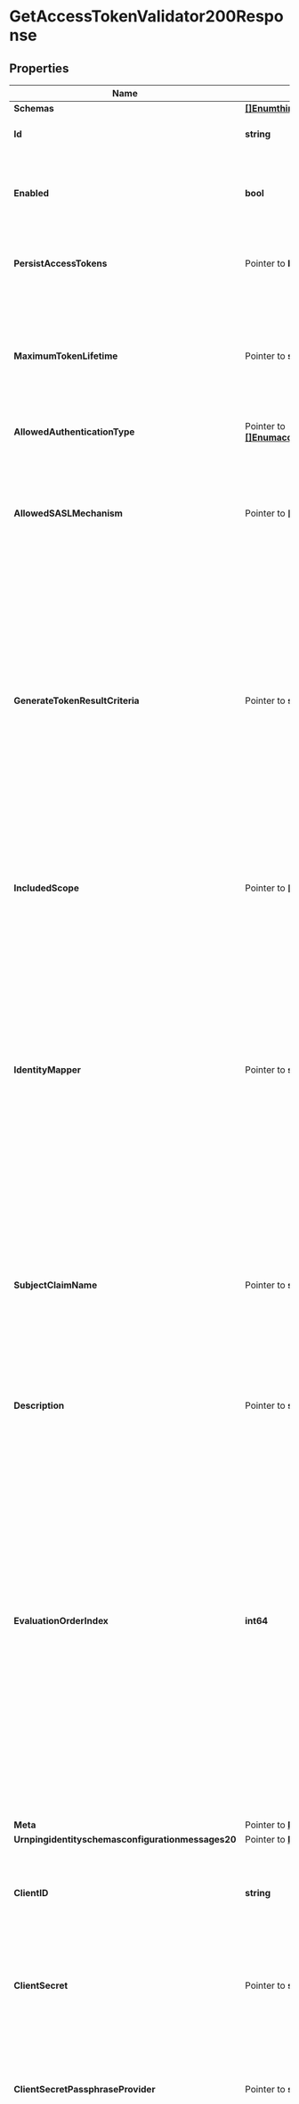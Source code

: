# GetAccessTokenValidator200Response

## Properties

Name | Type | Description | Notes
------------ | ------------- | ------------- | -------------
**Schemas** | [**[]EnumthirdPartyAccessTokenValidatorSchemaUrn**](EnumthirdPartyAccessTokenValidatorSchemaUrn.md) |  | 
**Id** | **string** | Name of the Access Token Validator | 
**Enabled** | **bool** | Indicates whether this Access Token Validator is enabled for use in Directory Server. | 
**PersistAccessTokens** | Pointer to **bool** | Indicates whether access tokens should be persisted in user entries. | [optional] 
**MaximumTokenLifetime** | Pointer to **string** | Specifies the maximum length of time that a generated token should be considered valid. If this is not specified, then generated access tokens will not expire. | [optional] 
**AllowedAuthenticationType** | Pointer to [**[]EnumaccessTokenValidatorAllowedAuthenticationTypeProp**](EnumaccessTokenValidatorAllowedAuthenticationTypeProp.md) |  | [optional] 
**AllowedSASLMechanism** | Pointer to **[]string** | Specifies the names of the SASL mechanisms for which access tokens may be generated, and for which generated access tokens will be accepted. | [optional] 
**GenerateTokenResultCriteria** | Pointer to **string** | A reference to a request criteria object that may be used to identify the types of bind operations for which access tokens may be generated. If no criteria is specified, then access tokens may be generated for any bind operations that satisfy the other requirements configured in this validator. | [optional] 
**IncludedScope** | Pointer to **[]string** | Specifies the names of any scopes that should be granted to a client that authenticates with a bind access token. By default, no scopes will be granted. | [optional] 
**IdentityMapper** | Pointer to **string** | Specifies the name of the Identity Mapper that should be used for associating user entries with Bearer token subject names. The claim name from which to obtain the subject (i.e. the currently logged-in user) may be configured using the subject-claim-name property. | [optional] 
**SubjectClaimName** | Pointer to **string** | The name of the token claim that contains the subject, i.e. the logged-in user in an access token. This property goes hand-in-hand with the identity-mapper property and tells the Identity Mapper which field to use to look up the user entry on the server. | [optional] 
**Description** | Pointer to **string** | A description for this Access Token Validator | [optional] 
**EvaluationOrderIndex** | **int64** | When multiple Access Token Validators are defined for a single Directory Server, this property determines the evaluation order for determining the correct validator class for an access token received by the Directory Server. Values of this property must be unique among all Access Token Validators defined within Directory Server but not necessarily contiguous. Access Token Validators with a smaller value will be evaluated first to determine if they are able to validate the access token. | 
**Meta** | Pointer to [**MetaMeta**](MetaMeta.md) |  | [optional] 
**Urnpingidentityschemasconfigurationmessages20** | Pointer to [**MetaUrnPingidentitySchemasConfigurationMessages20**](MetaUrnPingidentitySchemasConfigurationMessages20.md) |  | [optional] 
**ClientID** | **string** | The client identifier to use when authenticating to the PingFederate authorization server. | 
**ClientSecret** | Pointer to **string** | The client secret to use when authenticating to the PingFederate authorization server. | [optional] 
**ClientSecretPassphraseProvider** | Pointer to **string** | The passphrase provider for obtaining the client secret to use when authenticating to the PingFederate authorization server. | [optional] 
**IncludeAudParameter** | Pointer to **bool** | Whether to include the incoming request URL as the \&quot;aud\&quot; parameter when calling the PingFederate introspection endpoint. This property is ignored if the access-token-manager-id property is set. | [optional] 
**AccessTokenManagerID** | Pointer to **string** | The Access Token Manager instance ID to specify when calling the PingFederate introspection endpoint. If this property is set the include-aud-parameter property is ignored. | [optional] 
**EndpointCacheRefresh** | Pointer to **string** | How often the Access Token Validator should refresh its stored value of the PingFederate server&#39;s token introspection endpoint. | [optional] 
**AuthorizationServer** | Pointer to **string** | Specifies the external server that will be used to aid in validating access tokens. In most cases this will be the Authorization Server that minted the token. | [optional] 
**AllowedSigningAlgorithm** | [**[]EnumaccessTokenValidatorAllowedSigningAlgorithmProp**](EnumaccessTokenValidatorAllowedSigningAlgorithmProp.md) |  | 
**SigningCertificate** | Pointer to **[]string** | Specifies the locally stored certificates that may be used to validate the signature of an incoming JWT access token. If this property is specified, the JWT Access Token Validator will not use a JWKS endpoint to retrieve public keys. | [optional] 
**JwksEndpointPath** | Pointer to **string** | The relative path to JWKS endpoint from which to retrieve one or more public signing keys that may be used to validate the signature of an incoming JWT access token. This path is relative to the base_url property defined for the validator&#39;s external authorization server. If jwks-endpoint-path is specified, the JWT Access Token Validator will not consult locally stored certificates for validating token signatures. | [optional] 
**EncryptionKeyPair** | Pointer to **string** | The public-private key pair that is used to encrypt the JWT payload. If specified, the JWT Access Token Validator will use the private key to decrypt the JWT payload, and the public key must be exported to the Authorization Server that is issuing access tokens. | [optional] 
**AllowedKeyEncryptionAlgorithm** | [**[]EnumaccessTokenValidatorAllowedKeyEncryptionAlgorithmProp**](EnumaccessTokenValidatorAllowedKeyEncryptionAlgorithmProp.md) |  | 
**AllowedContentEncryptionAlgorithm** | [**[]EnumaccessTokenValidatorAllowedContentEncryptionAlgorithmProp**](EnumaccessTokenValidatorAllowedContentEncryptionAlgorithmProp.md) |  | 
**ClockSkewGracePeriod** | Pointer to **string** | Specifies the amount of clock skew that is tolerated by the JWT Access Token Validator when evaluating whether a token is within its valid time interval. The duration specified by this parameter will be subtracted from the token&#39;s not-before (nbf) time and added to the token&#39;s expiration (exp) time, if present, to allow for any time difference between the local server&#39;s clock and the token issuer&#39;s clock. | [optional] 
**ClientIDClaimName** | Pointer to **string** | The name of the token claim that contains the OAuth2 client ID. | [optional] 
**ScopeClaimName** | Pointer to **string** | The name of the token claim that contains the scopes granted by the token. | [optional] 
**ExtensionClass** | **string** | The fully-qualified name of the Java class providing the logic for the Third Party Access Token Validator. | 
**ExtensionArgument** | Pointer to **[]string** | The set of arguments used to customize the behavior for the Third Party Access Token Validator. Each configuration property should be given in the form &#39;name&#x3D;value&#39;. | [optional] 

## Methods

### NewGetAccessTokenValidator200Response

`func NewGetAccessTokenValidator200Response(schemas []EnumthirdPartyAccessTokenValidatorSchemaUrn, id string, enabled bool, evaluationOrderIndex int64, clientID string, allowedSigningAlgorithm []EnumaccessTokenValidatorAllowedSigningAlgorithmProp, allowedKeyEncryptionAlgorithm []EnumaccessTokenValidatorAllowedKeyEncryptionAlgorithmProp, allowedContentEncryptionAlgorithm []EnumaccessTokenValidatorAllowedContentEncryptionAlgorithmProp, extensionClass string, ) *GetAccessTokenValidator200Response`

NewGetAccessTokenValidator200Response instantiates a new GetAccessTokenValidator200Response object
This constructor will assign default values to properties that have it defined,
and makes sure properties required by API are set, but the set of arguments
will change when the set of required properties is changed

### NewGetAccessTokenValidator200ResponseWithDefaults

`func NewGetAccessTokenValidator200ResponseWithDefaults() *GetAccessTokenValidator200Response`

NewGetAccessTokenValidator200ResponseWithDefaults instantiates a new GetAccessTokenValidator200Response object
This constructor will only assign default values to properties that have it defined,
but it doesn't guarantee that properties required by API are set

### GetSchemas

`func (o *GetAccessTokenValidator200Response) GetSchemas() []EnumthirdPartyAccessTokenValidatorSchemaUrn`

GetSchemas returns the Schemas field if non-nil, zero value otherwise.

### GetSchemasOk

`func (o *GetAccessTokenValidator200Response) GetSchemasOk() (*[]EnumthirdPartyAccessTokenValidatorSchemaUrn, bool)`

GetSchemasOk returns a tuple with the Schemas field if it's non-nil, zero value otherwise
and a boolean to check if the value has been set.

### SetSchemas

`func (o *GetAccessTokenValidator200Response) SetSchemas(v []EnumthirdPartyAccessTokenValidatorSchemaUrn)`

SetSchemas sets Schemas field to given value.


### GetId

`func (o *GetAccessTokenValidator200Response) GetId() string`

GetId returns the Id field if non-nil, zero value otherwise.

### GetIdOk

`func (o *GetAccessTokenValidator200Response) GetIdOk() (*string, bool)`

GetIdOk returns a tuple with the Id field if it's non-nil, zero value otherwise
and a boolean to check if the value has been set.

### SetId

`func (o *GetAccessTokenValidator200Response) SetId(v string)`

SetId sets Id field to given value.


### GetEnabled

`func (o *GetAccessTokenValidator200Response) GetEnabled() bool`

GetEnabled returns the Enabled field if non-nil, zero value otherwise.

### GetEnabledOk

`func (o *GetAccessTokenValidator200Response) GetEnabledOk() (*bool, bool)`

GetEnabledOk returns a tuple with the Enabled field if it's non-nil, zero value otherwise
and a boolean to check if the value has been set.

### SetEnabled

`func (o *GetAccessTokenValidator200Response) SetEnabled(v bool)`

SetEnabled sets Enabled field to given value.


### GetPersistAccessTokens

`func (o *GetAccessTokenValidator200Response) GetPersistAccessTokens() bool`

GetPersistAccessTokens returns the PersistAccessTokens field if non-nil, zero value otherwise.

### GetPersistAccessTokensOk

`func (o *GetAccessTokenValidator200Response) GetPersistAccessTokensOk() (*bool, bool)`

GetPersistAccessTokensOk returns a tuple with the PersistAccessTokens field if it's non-nil, zero value otherwise
and a boolean to check if the value has been set.

### SetPersistAccessTokens

`func (o *GetAccessTokenValidator200Response) SetPersistAccessTokens(v bool)`

SetPersistAccessTokens sets PersistAccessTokens field to given value.

### HasPersistAccessTokens

`func (o *GetAccessTokenValidator200Response) HasPersistAccessTokens() bool`

HasPersistAccessTokens returns a boolean if a field has been set.

### GetMaximumTokenLifetime

`func (o *GetAccessTokenValidator200Response) GetMaximumTokenLifetime() string`

GetMaximumTokenLifetime returns the MaximumTokenLifetime field if non-nil, zero value otherwise.

### GetMaximumTokenLifetimeOk

`func (o *GetAccessTokenValidator200Response) GetMaximumTokenLifetimeOk() (*string, bool)`

GetMaximumTokenLifetimeOk returns a tuple with the MaximumTokenLifetime field if it's non-nil, zero value otherwise
and a boolean to check if the value has been set.

### SetMaximumTokenLifetime

`func (o *GetAccessTokenValidator200Response) SetMaximumTokenLifetime(v string)`

SetMaximumTokenLifetime sets MaximumTokenLifetime field to given value.

### HasMaximumTokenLifetime

`func (o *GetAccessTokenValidator200Response) HasMaximumTokenLifetime() bool`

HasMaximumTokenLifetime returns a boolean if a field has been set.

### GetAllowedAuthenticationType

`func (o *GetAccessTokenValidator200Response) GetAllowedAuthenticationType() []EnumaccessTokenValidatorAllowedAuthenticationTypeProp`

GetAllowedAuthenticationType returns the AllowedAuthenticationType field if non-nil, zero value otherwise.

### GetAllowedAuthenticationTypeOk

`func (o *GetAccessTokenValidator200Response) GetAllowedAuthenticationTypeOk() (*[]EnumaccessTokenValidatorAllowedAuthenticationTypeProp, bool)`

GetAllowedAuthenticationTypeOk returns a tuple with the AllowedAuthenticationType field if it's non-nil, zero value otherwise
and a boolean to check if the value has been set.

### SetAllowedAuthenticationType

`func (o *GetAccessTokenValidator200Response) SetAllowedAuthenticationType(v []EnumaccessTokenValidatorAllowedAuthenticationTypeProp)`

SetAllowedAuthenticationType sets AllowedAuthenticationType field to given value.

### HasAllowedAuthenticationType

`func (o *GetAccessTokenValidator200Response) HasAllowedAuthenticationType() bool`

HasAllowedAuthenticationType returns a boolean if a field has been set.

### GetAllowedSASLMechanism

`func (o *GetAccessTokenValidator200Response) GetAllowedSASLMechanism() []string`

GetAllowedSASLMechanism returns the AllowedSASLMechanism field if non-nil, zero value otherwise.

### GetAllowedSASLMechanismOk

`func (o *GetAccessTokenValidator200Response) GetAllowedSASLMechanismOk() (*[]string, bool)`

GetAllowedSASLMechanismOk returns a tuple with the AllowedSASLMechanism field if it's non-nil, zero value otherwise
and a boolean to check if the value has been set.

### SetAllowedSASLMechanism

`func (o *GetAccessTokenValidator200Response) SetAllowedSASLMechanism(v []string)`

SetAllowedSASLMechanism sets AllowedSASLMechanism field to given value.

### HasAllowedSASLMechanism

`func (o *GetAccessTokenValidator200Response) HasAllowedSASLMechanism() bool`

HasAllowedSASLMechanism returns a boolean if a field has been set.

### GetGenerateTokenResultCriteria

`func (o *GetAccessTokenValidator200Response) GetGenerateTokenResultCriteria() string`

GetGenerateTokenResultCriteria returns the GenerateTokenResultCriteria field if non-nil, zero value otherwise.

### GetGenerateTokenResultCriteriaOk

`func (o *GetAccessTokenValidator200Response) GetGenerateTokenResultCriteriaOk() (*string, bool)`

GetGenerateTokenResultCriteriaOk returns a tuple with the GenerateTokenResultCriteria field if it's non-nil, zero value otherwise
and a boolean to check if the value has been set.

### SetGenerateTokenResultCriteria

`func (o *GetAccessTokenValidator200Response) SetGenerateTokenResultCriteria(v string)`

SetGenerateTokenResultCriteria sets GenerateTokenResultCriteria field to given value.

### HasGenerateTokenResultCriteria

`func (o *GetAccessTokenValidator200Response) HasGenerateTokenResultCriteria() bool`

HasGenerateTokenResultCriteria returns a boolean if a field has been set.

### GetIncludedScope

`func (o *GetAccessTokenValidator200Response) GetIncludedScope() []string`

GetIncludedScope returns the IncludedScope field if non-nil, zero value otherwise.

### GetIncludedScopeOk

`func (o *GetAccessTokenValidator200Response) GetIncludedScopeOk() (*[]string, bool)`

GetIncludedScopeOk returns a tuple with the IncludedScope field if it's non-nil, zero value otherwise
and a boolean to check if the value has been set.

### SetIncludedScope

`func (o *GetAccessTokenValidator200Response) SetIncludedScope(v []string)`

SetIncludedScope sets IncludedScope field to given value.

### HasIncludedScope

`func (o *GetAccessTokenValidator200Response) HasIncludedScope() bool`

HasIncludedScope returns a boolean if a field has been set.

### GetIdentityMapper

`func (o *GetAccessTokenValidator200Response) GetIdentityMapper() string`

GetIdentityMapper returns the IdentityMapper field if non-nil, zero value otherwise.

### GetIdentityMapperOk

`func (o *GetAccessTokenValidator200Response) GetIdentityMapperOk() (*string, bool)`

GetIdentityMapperOk returns a tuple with the IdentityMapper field if it's non-nil, zero value otherwise
and a boolean to check if the value has been set.

### SetIdentityMapper

`func (o *GetAccessTokenValidator200Response) SetIdentityMapper(v string)`

SetIdentityMapper sets IdentityMapper field to given value.

### HasIdentityMapper

`func (o *GetAccessTokenValidator200Response) HasIdentityMapper() bool`

HasIdentityMapper returns a boolean if a field has been set.

### GetSubjectClaimName

`func (o *GetAccessTokenValidator200Response) GetSubjectClaimName() string`

GetSubjectClaimName returns the SubjectClaimName field if non-nil, zero value otherwise.

### GetSubjectClaimNameOk

`func (o *GetAccessTokenValidator200Response) GetSubjectClaimNameOk() (*string, bool)`

GetSubjectClaimNameOk returns a tuple with the SubjectClaimName field if it's non-nil, zero value otherwise
and a boolean to check if the value has been set.

### SetSubjectClaimName

`func (o *GetAccessTokenValidator200Response) SetSubjectClaimName(v string)`

SetSubjectClaimName sets SubjectClaimName field to given value.

### HasSubjectClaimName

`func (o *GetAccessTokenValidator200Response) HasSubjectClaimName() bool`

HasSubjectClaimName returns a boolean if a field has been set.

### GetDescription

`func (o *GetAccessTokenValidator200Response) GetDescription() string`

GetDescription returns the Description field if non-nil, zero value otherwise.

### GetDescriptionOk

`func (o *GetAccessTokenValidator200Response) GetDescriptionOk() (*string, bool)`

GetDescriptionOk returns a tuple with the Description field if it's non-nil, zero value otherwise
and a boolean to check if the value has been set.

### SetDescription

`func (o *GetAccessTokenValidator200Response) SetDescription(v string)`

SetDescription sets Description field to given value.

### HasDescription

`func (o *GetAccessTokenValidator200Response) HasDescription() bool`

HasDescription returns a boolean if a field has been set.

### GetEvaluationOrderIndex

`func (o *GetAccessTokenValidator200Response) GetEvaluationOrderIndex() int64`

GetEvaluationOrderIndex returns the EvaluationOrderIndex field if non-nil, zero value otherwise.

### GetEvaluationOrderIndexOk

`func (o *GetAccessTokenValidator200Response) GetEvaluationOrderIndexOk() (*int64, bool)`

GetEvaluationOrderIndexOk returns a tuple with the EvaluationOrderIndex field if it's non-nil, zero value otherwise
and a boolean to check if the value has been set.

### SetEvaluationOrderIndex

`func (o *GetAccessTokenValidator200Response) SetEvaluationOrderIndex(v int64)`

SetEvaluationOrderIndex sets EvaluationOrderIndex field to given value.


### GetMeta

`func (o *GetAccessTokenValidator200Response) GetMeta() MetaMeta`

GetMeta returns the Meta field if non-nil, zero value otherwise.

### GetMetaOk

`func (o *GetAccessTokenValidator200Response) GetMetaOk() (*MetaMeta, bool)`

GetMetaOk returns a tuple with the Meta field if it's non-nil, zero value otherwise
and a boolean to check if the value has been set.

### SetMeta

`func (o *GetAccessTokenValidator200Response) SetMeta(v MetaMeta)`

SetMeta sets Meta field to given value.

### HasMeta

`func (o *GetAccessTokenValidator200Response) HasMeta() bool`

HasMeta returns a boolean if a field has been set.

### GetUrnpingidentityschemasconfigurationmessages20

`func (o *GetAccessTokenValidator200Response) GetUrnpingidentityschemasconfigurationmessages20() MetaUrnPingidentitySchemasConfigurationMessages20`

GetUrnpingidentityschemasconfigurationmessages20 returns the Urnpingidentityschemasconfigurationmessages20 field if non-nil, zero value otherwise.

### GetUrnpingidentityschemasconfigurationmessages20Ok

`func (o *GetAccessTokenValidator200Response) GetUrnpingidentityschemasconfigurationmessages20Ok() (*MetaUrnPingidentitySchemasConfigurationMessages20, bool)`

GetUrnpingidentityschemasconfigurationmessages20Ok returns a tuple with the Urnpingidentityschemasconfigurationmessages20 field if it's non-nil, zero value otherwise
and a boolean to check if the value has been set.

### SetUrnpingidentityschemasconfigurationmessages20

`func (o *GetAccessTokenValidator200Response) SetUrnpingidentityschemasconfigurationmessages20(v MetaUrnPingidentitySchemasConfigurationMessages20)`

SetUrnpingidentityschemasconfigurationmessages20 sets Urnpingidentityschemasconfigurationmessages20 field to given value.

### HasUrnpingidentityschemasconfigurationmessages20

`func (o *GetAccessTokenValidator200Response) HasUrnpingidentityschemasconfigurationmessages20() bool`

HasUrnpingidentityschemasconfigurationmessages20 returns a boolean if a field has been set.

### GetClientID

`func (o *GetAccessTokenValidator200Response) GetClientID() string`

GetClientID returns the ClientID field if non-nil, zero value otherwise.

### GetClientIDOk

`func (o *GetAccessTokenValidator200Response) GetClientIDOk() (*string, bool)`

GetClientIDOk returns a tuple with the ClientID field if it's non-nil, zero value otherwise
and a boolean to check if the value has been set.

### SetClientID

`func (o *GetAccessTokenValidator200Response) SetClientID(v string)`

SetClientID sets ClientID field to given value.


### GetClientSecret

`func (o *GetAccessTokenValidator200Response) GetClientSecret() string`

GetClientSecret returns the ClientSecret field if non-nil, zero value otherwise.

### GetClientSecretOk

`func (o *GetAccessTokenValidator200Response) GetClientSecretOk() (*string, bool)`

GetClientSecretOk returns a tuple with the ClientSecret field if it's non-nil, zero value otherwise
and a boolean to check if the value has been set.

### SetClientSecret

`func (o *GetAccessTokenValidator200Response) SetClientSecret(v string)`

SetClientSecret sets ClientSecret field to given value.

### HasClientSecret

`func (o *GetAccessTokenValidator200Response) HasClientSecret() bool`

HasClientSecret returns a boolean if a field has been set.

### GetClientSecretPassphraseProvider

`func (o *GetAccessTokenValidator200Response) GetClientSecretPassphraseProvider() string`

GetClientSecretPassphraseProvider returns the ClientSecretPassphraseProvider field if non-nil, zero value otherwise.

### GetClientSecretPassphraseProviderOk

`func (o *GetAccessTokenValidator200Response) GetClientSecretPassphraseProviderOk() (*string, bool)`

GetClientSecretPassphraseProviderOk returns a tuple with the ClientSecretPassphraseProvider field if it's non-nil, zero value otherwise
and a boolean to check if the value has been set.

### SetClientSecretPassphraseProvider

`func (o *GetAccessTokenValidator200Response) SetClientSecretPassphraseProvider(v string)`

SetClientSecretPassphraseProvider sets ClientSecretPassphraseProvider field to given value.

### HasClientSecretPassphraseProvider

`func (o *GetAccessTokenValidator200Response) HasClientSecretPassphraseProvider() bool`

HasClientSecretPassphraseProvider returns a boolean if a field has been set.

### GetIncludeAudParameter

`func (o *GetAccessTokenValidator200Response) GetIncludeAudParameter() bool`

GetIncludeAudParameter returns the IncludeAudParameter field if non-nil, zero value otherwise.

### GetIncludeAudParameterOk

`func (o *GetAccessTokenValidator200Response) GetIncludeAudParameterOk() (*bool, bool)`

GetIncludeAudParameterOk returns a tuple with the IncludeAudParameter field if it's non-nil, zero value otherwise
and a boolean to check if the value has been set.

### SetIncludeAudParameter

`func (o *GetAccessTokenValidator200Response) SetIncludeAudParameter(v bool)`

SetIncludeAudParameter sets IncludeAudParameter field to given value.

### HasIncludeAudParameter

`func (o *GetAccessTokenValidator200Response) HasIncludeAudParameter() bool`

HasIncludeAudParameter returns a boolean if a field has been set.

### GetAccessTokenManagerID

`func (o *GetAccessTokenValidator200Response) GetAccessTokenManagerID() string`

GetAccessTokenManagerID returns the AccessTokenManagerID field if non-nil, zero value otherwise.

### GetAccessTokenManagerIDOk

`func (o *GetAccessTokenValidator200Response) GetAccessTokenManagerIDOk() (*string, bool)`

GetAccessTokenManagerIDOk returns a tuple with the AccessTokenManagerID field if it's non-nil, zero value otherwise
and a boolean to check if the value has been set.

### SetAccessTokenManagerID

`func (o *GetAccessTokenValidator200Response) SetAccessTokenManagerID(v string)`

SetAccessTokenManagerID sets AccessTokenManagerID field to given value.

### HasAccessTokenManagerID

`func (o *GetAccessTokenValidator200Response) HasAccessTokenManagerID() bool`

HasAccessTokenManagerID returns a boolean if a field has been set.

### GetEndpointCacheRefresh

`func (o *GetAccessTokenValidator200Response) GetEndpointCacheRefresh() string`

GetEndpointCacheRefresh returns the EndpointCacheRefresh field if non-nil, zero value otherwise.

### GetEndpointCacheRefreshOk

`func (o *GetAccessTokenValidator200Response) GetEndpointCacheRefreshOk() (*string, bool)`

GetEndpointCacheRefreshOk returns a tuple with the EndpointCacheRefresh field if it's non-nil, zero value otherwise
and a boolean to check if the value has been set.

### SetEndpointCacheRefresh

`func (o *GetAccessTokenValidator200Response) SetEndpointCacheRefresh(v string)`

SetEndpointCacheRefresh sets EndpointCacheRefresh field to given value.

### HasEndpointCacheRefresh

`func (o *GetAccessTokenValidator200Response) HasEndpointCacheRefresh() bool`

HasEndpointCacheRefresh returns a boolean if a field has been set.

### GetAuthorizationServer

`func (o *GetAccessTokenValidator200Response) GetAuthorizationServer() string`

GetAuthorizationServer returns the AuthorizationServer field if non-nil, zero value otherwise.

### GetAuthorizationServerOk

`func (o *GetAccessTokenValidator200Response) GetAuthorizationServerOk() (*string, bool)`

GetAuthorizationServerOk returns a tuple with the AuthorizationServer field if it's non-nil, zero value otherwise
and a boolean to check if the value has been set.

### SetAuthorizationServer

`func (o *GetAccessTokenValidator200Response) SetAuthorizationServer(v string)`

SetAuthorizationServer sets AuthorizationServer field to given value.

### HasAuthorizationServer

`func (o *GetAccessTokenValidator200Response) HasAuthorizationServer() bool`

HasAuthorizationServer returns a boolean if a field has been set.

### GetAllowedSigningAlgorithm

`func (o *GetAccessTokenValidator200Response) GetAllowedSigningAlgorithm() []EnumaccessTokenValidatorAllowedSigningAlgorithmProp`

GetAllowedSigningAlgorithm returns the AllowedSigningAlgorithm field if non-nil, zero value otherwise.

### GetAllowedSigningAlgorithmOk

`func (o *GetAccessTokenValidator200Response) GetAllowedSigningAlgorithmOk() (*[]EnumaccessTokenValidatorAllowedSigningAlgorithmProp, bool)`

GetAllowedSigningAlgorithmOk returns a tuple with the AllowedSigningAlgorithm field if it's non-nil, zero value otherwise
and a boolean to check if the value has been set.

### SetAllowedSigningAlgorithm

`func (o *GetAccessTokenValidator200Response) SetAllowedSigningAlgorithm(v []EnumaccessTokenValidatorAllowedSigningAlgorithmProp)`

SetAllowedSigningAlgorithm sets AllowedSigningAlgorithm field to given value.


### GetSigningCertificate

`func (o *GetAccessTokenValidator200Response) GetSigningCertificate() []string`

GetSigningCertificate returns the SigningCertificate field if non-nil, zero value otherwise.

### GetSigningCertificateOk

`func (o *GetAccessTokenValidator200Response) GetSigningCertificateOk() (*[]string, bool)`

GetSigningCertificateOk returns a tuple with the SigningCertificate field if it's non-nil, zero value otherwise
and a boolean to check if the value has been set.

### SetSigningCertificate

`func (o *GetAccessTokenValidator200Response) SetSigningCertificate(v []string)`

SetSigningCertificate sets SigningCertificate field to given value.

### HasSigningCertificate

`func (o *GetAccessTokenValidator200Response) HasSigningCertificate() bool`

HasSigningCertificate returns a boolean if a field has been set.

### GetJwksEndpointPath

`func (o *GetAccessTokenValidator200Response) GetJwksEndpointPath() string`

GetJwksEndpointPath returns the JwksEndpointPath field if non-nil, zero value otherwise.

### GetJwksEndpointPathOk

`func (o *GetAccessTokenValidator200Response) GetJwksEndpointPathOk() (*string, bool)`

GetJwksEndpointPathOk returns a tuple with the JwksEndpointPath field if it's non-nil, zero value otherwise
and a boolean to check if the value has been set.

### SetJwksEndpointPath

`func (o *GetAccessTokenValidator200Response) SetJwksEndpointPath(v string)`

SetJwksEndpointPath sets JwksEndpointPath field to given value.

### HasJwksEndpointPath

`func (o *GetAccessTokenValidator200Response) HasJwksEndpointPath() bool`

HasJwksEndpointPath returns a boolean if a field has been set.

### GetEncryptionKeyPair

`func (o *GetAccessTokenValidator200Response) GetEncryptionKeyPair() string`

GetEncryptionKeyPair returns the EncryptionKeyPair field if non-nil, zero value otherwise.

### GetEncryptionKeyPairOk

`func (o *GetAccessTokenValidator200Response) GetEncryptionKeyPairOk() (*string, bool)`

GetEncryptionKeyPairOk returns a tuple with the EncryptionKeyPair field if it's non-nil, zero value otherwise
and a boolean to check if the value has been set.

### SetEncryptionKeyPair

`func (o *GetAccessTokenValidator200Response) SetEncryptionKeyPair(v string)`

SetEncryptionKeyPair sets EncryptionKeyPair field to given value.

### HasEncryptionKeyPair

`func (o *GetAccessTokenValidator200Response) HasEncryptionKeyPair() bool`

HasEncryptionKeyPair returns a boolean if a field has been set.

### GetAllowedKeyEncryptionAlgorithm

`func (o *GetAccessTokenValidator200Response) GetAllowedKeyEncryptionAlgorithm() []EnumaccessTokenValidatorAllowedKeyEncryptionAlgorithmProp`

GetAllowedKeyEncryptionAlgorithm returns the AllowedKeyEncryptionAlgorithm field if non-nil, zero value otherwise.

### GetAllowedKeyEncryptionAlgorithmOk

`func (o *GetAccessTokenValidator200Response) GetAllowedKeyEncryptionAlgorithmOk() (*[]EnumaccessTokenValidatorAllowedKeyEncryptionAlgorithmProp, bool)`

GetAllowedKeyEncryptionAlgorithmOk returns a tuple with the AllowedKeyEncryptionAlgorithm field if it's non-nil, zero value otherwise
and a boolean to check if the value has been set.

### SetAllowedKeyEncryptionAlgorithm

`func (o *GetAccessTokenValidator200Response) SetAllowedKeyEncryptionAlgorithm(v []EnumaccessTokenValidatorAllowedKeyEncryptionAlgorithmProp)`

SetAllowedKeyEncryptionAlgorithm sets AllowedKeyEncryptionAlgorithm field to given value.


### GetAllowedContentEncryptionAlgorithm

`func (o *GetAccessTokenValidator200Response) GetAllowedContentEncryptionAlgorithm() []EnumaccessTokenValidatorAllowedContentEncryptionAlgorithmProp`

GetAllowedContentEncryptionAlgorithm returns the AllowedContentEncryptionAlgorithm field if non-nil, zero value otherwise.

### GetAllowedContentEncryptionAlgorithmOk

`func (o *GetAccessTokenValidator200Response) GetAllowedContentEncryptionAlgorithmOk() (*[]EnumaccessTokenValidatorAllowedContentEncryptionAlgorithmProp, bool)`

GetAllowedContentEncryptionAlgorithmOk returns a tuple with the AllowedContentEncryptionAlgorithm field if it's non-nil, zero value otherwise
and a boolean to check if the value has been set.

### SetAllowedContentEncryptionAlgorithm

`func (o *GetAccessTokenValidator200Response) SetAllowedContentEncryptionAlgorithm(v []EnumaccessTokenValidatorAllowedContentEncryptionAlgorithmProp)`

SetAllowedContentEncryptionAlgorithm sets AllowedContentEncryptionAlgorithm field to given value.


### GetClockSkewGracePeriod

`func (o *GetAccessTokenValidator200Response) GetClockSkewGracePeriod() string`

GetClockSkewGracePeriod returns the ClockSkewGracePeriod field if non-nil, zero value otherwise.

### GetClockSkewGracePeriodOk

`func (o *GetAccessTokenValidator200Response) GetClockSkewGracePeriodOk() (*string, bool)`

GetClockSkewGracePeriodOk returns a tuple with the ClockSkewGracePeriod field if it's non-nil, zero value otherwise
and a boolean to check if the value has been set.

### SetClockSkewGracePeriod

`func (o *GetAccessTokenValidator200Response) SetClockSkewGracePeriod(v string)`

SetClockSkewGracePeriod sets ClockSkewGracePeriod field to given value.

### HasClockSkewGracePeriod

`func (o *GetAccessTokenValidator200Response) HasClockSkewGracePeriod() bool`

HasClockSkewGracePeriod returns a boolean if a field has been set.

### GetClientIDClaimName

`func (o *GetAccessTokenValidator200Response) GetClientIDClaimName() string`

GetClientIDClaimName returns the ClientIDClaimName field if non-nil, zero value otherwise.

### GetClientIDClaimNameOk

`func (o *GetAccessTokenValidator200Response) GetClientIDClaimNameOk() (*string, bool)`

GetClientIDClaimNameOk returns a tuple with the ClientIDClaimName field if it's non-nil, zero value otherwise
and a boolean to check if the value has been set.

### SetClientIDClaimName

`func (o *GetAccessTokenValidator200Response) SetClientIDClaimName(v string)`

SetClientIDClaimName sets ClientIDClaimName field to given value.

### HasClientIDClaimName

`func (o *GetAccessTokenValidator200Response) HasClientIDClaimName() bool`

HasClientIDClaimName returns a boolean if a field has been set.

### GetScopeClaimName

`func (o *GetAccessTokenValidator200Response) GetScopeClaimName() string`

GetScopeClaimName returns the ScopeClaimName field if non-nil, zero value otherwise.

### GetScopeClaimNameOk

`func (o *GetAccessTokenValidator200Response) GetScopeClaimNameOk() (*string, bool)`

GetScopeClaimNameOk returns a tuple with the ScopeClaimName field if it's non-nil, zero value otherwise
and a boolean to check if the value has been set.

### SetScopeClaimName

`func (o *GetAccessTokenValidator200Response) SetScopeClaimName(v string)`

SetScopeClaimName sets ScopeClaimName field to given value.

### HasScopeClaimName

`func (o *GetAccessTokenValidator200Response) HasScopeClaimName() bool`

HasScopeClaimName returns a boolean if a field has been set.

### GetExtensionClass

`func (o *GetAccessTokenValidator200Response) GetExtensionClass() string`

GetExtensionClass returns the ExtensionClass field if non-nil, zero value otherwise.

### GetExtensionClassOk

`func (o *GetAccessTokenValidator200Response) GetExtensionClassOk() (*string, bool)`

GetExtensionClassOk returns a tuple with the ExtensionClass field if it's non-nil, zero value otherwise
and a boolean to check if the value has been set.

### SetExtensionClass

`func (o *GetAccessTokenValidator200Response) SetExtensionClass(v string)`

SetExtensionClass sets ExtensionClass field to given value.


### GetExtensionArgument

`func (o *GetAccessTokenValidator200Response) GetExtensionArgument() []string`

GetExtensionArgument returns the ExtensionArgument field if non-nil, zero value otherwise.

### GetExtensionArgumentOk

`func (o *GetAccessTokenValidator200Response) GetExtensionArgumentOk() (*[]string, bool)`

GetExtensionArgumentOk returns a tuple with the ExtensionArgument field if it's non-nil, zero value otherwise
and a boolean to check if the value has been set.

### SetExtensionArgument

`func (o *GetAccessTokenValidator200Response) SetExtensionArgument(v []string)`

SetExtensionArgument sets ExtensionArgument field to given value.

### HasExtensionArgument

`func (o *GetAccessTokenValidator200Response) HasExtensionArgument() bool`

HasExtensionArgument returns a boolean if a field has been set.


[[Back to Model list]](../README.md#documentation-for-models) [[Back to API list]](../README.md#documentation-for-api-endpoints) [[Back to README]](../README.md)


